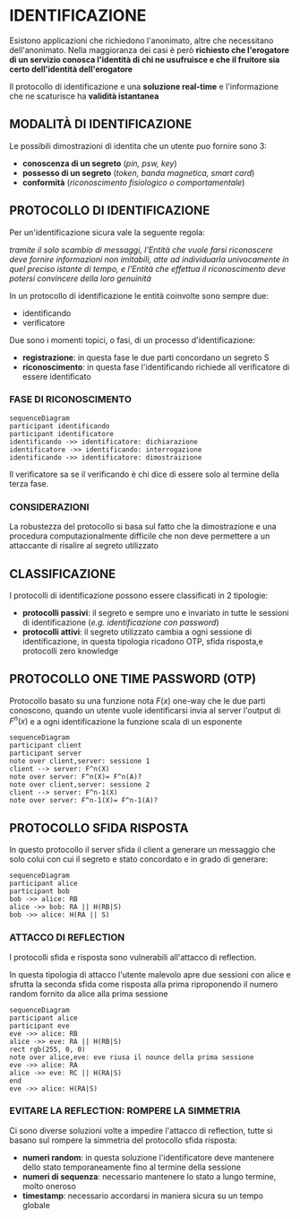 # IDENTIFICAZIONE

Esistono applicazioni che richiedono l'anonimato, altre che necessitano dell'anonimato. Nella maggioranza dei casi è però **richiesto che l'erogatore di un servizio conosca l'identità di chi ne usufruisce e che il fruitore sia certo dell'identità dell'erogatore** 

Il protocollo di identificazione e una **soluzione real-time** e l'informazione che ne scaturisce ha **validità istantanea**

## MODALITÀ DI IDENTIFICAZIONE

Le possibili dimostrazioni di identita che un utente puo fornire sono 3:

-   **conoscenza di un segreto** (*pin, psw, key*)
-   **possesso di un segreto** (*token, banda magnetica, smart card*)
-   **conformità** (*riconoscimento fisiologico o comportamentale*)

## PROTOCOLLO DI IDENTIFICAZIONE

Per un'identificazione sicura vale la seguente regola:

*tramite il solo scambio di messaggi, l'Entità che vuole farsi riconoscere deve fornire informazioni non imitabili, atte ad individuarla univocamente in quel preciso istante di tempo, e l'Entità che effettua il riconoscimento deve potersi convincere della loro genuinità*

In un protocollo di identificazione le entità coinvolte sono sempre due:
- identificando
- verificatore

Due sono i momenti topici, o fasi, di un processo d'identificazione:

- **registrazione**: in questa fase le due parti concordano un segreto S
- **riconoscimento**: in questa fase l'identificando richiede all verificatore di essere identificato

### FASE DI RICONOSCIMENTO

```mermaid
sequenceDiagram
participant identificando
participant identificatore
identificando ->> identificatore: dichiarazione
identificatore ->> identificando: interrogazione
identificando ->> identificatore: dimostraizione
```

Il verificatore sa se il verificando è chi dice di essere solo al termine della terza fase.

### CONSIDERAZIONI

La robustezza del protocollo si basa sul fatto che la dimostrazione e una procedura computazionalmente difficile che non deve permettere a un attaccante di risalire al segreto utilizzato

## CLASSIFICAZIONE

I protocolli di identificazione possono essere classificati in 2 tipologie:

- **protocolli passivi**: il segreto e sempre uno e invariato in tutte le sessioni di identificazione (*e.g. identificazione con password*)
- **protocolli attivi**: il segreto utilizzato cambia a ogni sessione di identificazione, in questa tipologia ricadono OTP, sfida risposta,e protocolli zero knowledge

## PROTOCOLLO ONE TIME PASSWORD (OTP)

Protocollo basato su una funzione nota $F(x)$ one-way che le due parti conoscono, quando un utente vuole identificarsi invia al server l'output di $F^n(x)$ e a ogni identificazione la funzione scala di un esponente 

```mermaid
sequenceDiagram
participant client
participant server
note over client,server: sessione 1
client --> server: F^n(X)
note over server: F^n(X)= F^n(A)?
note over client,server: sessione 2
client --> server: F^n-1(X)
note over server: F^n-1(X)= F^n-1(A)?
```

## PROTOCOLLO SFIDA RISPOSTA

In questo protocollo il server sfida il client a generare un messaggio che solo colui con cui il segreto e stato concordato e in grado di generare:

```mermaid
sequenceDiagram
participant alice 
participant bob
bob ->> alice: RB
alice ->> bob: RA || H(RB|S)
bob ->> alice: H(RA || S)
```

### ATTACCO DI REFLECTION

I protocolli sfida e risposta sono vulnerabili all'attacco di reflection.

In questa tipologia di attacco l'utente malevolo apre due sessioni con alice e sfrutta la seconda sfida come risposta alla prima riproponendo il numero random fornito da alice alla prima sessione


```mermaid
sequenceDiagram
participant alice 
participant eve
eve ->> alice: RB
alice ->> eve: RA || H(RB|S)
rect rgb(255, 0, 0)
note over alice,eve: eve riusa il nounce della prima sessione
eve ->> alice: RA
alice ->> eve: RC || H(RA|S)
end
eve ->> alice: H(RA|S)
```

### EVITARE LA REFLECTION: ROMPERE LA SIMMETRIA

Ci sono diverse soluzioni volte a impedire l'attacco di reflection, tutte si basano sul rompere la simmetria del protocollo sfida risposta:

- **numeri random**: in questa soluzione l'identificatore deve mantenere dello stato temporaneamente fino al termine della sessione
- **numeri di sequenza**: necessario mantenere lo stato a lungo termine, molto oneroso
- **timestamp**: necessario accordarsi in maniera sicura su un tempo globale